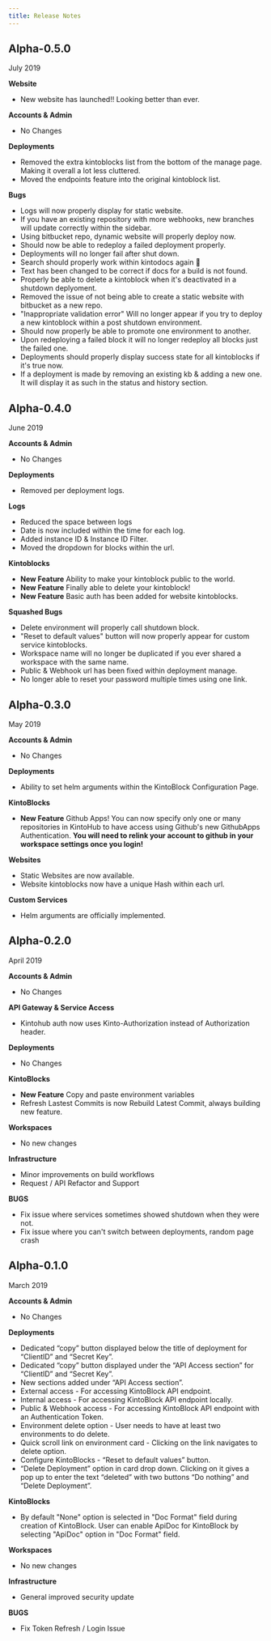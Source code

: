 ```yaml
---
title: Release Notes
---
```


## Alpha-0.5.0
July 2019

**Website**

* New website has launched!! Looking better than ever.

**Accounts & Admin**

* No Changes

**Deployments**
* Removed the extra kintoblocks list from the bottom of the manage page. Making it overall a lot less cluttered.
* Moved the endpoints feature into the original kintoblock list.
 
**Bugs**
 
* Logs will now properly display for static website.
* If you have an existing repository with more webhooks, new branches will update correctly within the sidebar.
* Using bitbucket repo, dynamic website will properly deploy now.
* Should now be able to redeploy a failed deployment properly.
* Deployments will no longer fail after shut down.
* Search should properly work within kintodocs again 🙂
* Text has been changed to be correct if docs for a build is not found.
* Properly be able to delete a kintoblock when it's deactivated in a shutdown deplyoment.
* Removed the issue of not being able to create a static website with bitbucket as a new repo.
* "Inappropriate validation error" Will no longer appear if you try to deploy a new kintoblock within a post shutdown environment.
* Should now properly be able to promote one environment to another.
* Upon redeploying a failed block it will no longer redeploy all blocks just the failed one. 
* Deployments should properly display success state for all  kintoblocks if it's true now.
* If a deployment is made by removing an existing kb & adding a new one. It will display it as such in the status and history section.
 
## Alpha-0.4.0
June 2019

**Accounts & Admin**

* No Changes

**Deployments**

* Removed per deployment logs. 

**Logs**

* Reduced the space between logs
* Date is now included within the time for each log.
* Added instance ID & Instance ID Filter.
* Moved the dropdown for blocks within the url. 

**Kintoblocks**
   
* **New Feature** Ability to make your kintoblock public to the world.
* **New Feature** Finally able to delete your kintoblock! 
* **New Feature** Basic auth has been added for website kintoblocks. 

**Squashed Bugs**
* Delete environment will properly call shutdown block.
* "Reset to default values" button will now properly appear for custom service kintoblocks.
* Workspace name will no longer be duplicated if you ever shared a workspace with the same name.
* Public & Webhook url has been fixed within deployment manage.
* No longer able to reset your password multiple times using one link. 

## Alpha-0.3.0
May 2019

**Accounts & Admin**

* No Changes

**Deployments**
* Ability to set helm arguments within the KintoBlock Configuration Page.

**KintoBlocks**

* **New Feature** Github Apps! You can now specify only one or many repositories in KintoHub to have access using Github's new GithubApps Authentication. **You will need to relink your account to github in your workspace settings once you login!**

**Websites**
* Static Websites are now available.
* Website kintoblocks now have a unique Hash within each url.

**Custom Services**
* Helm arguments are officially implemented.

## Alpha-0.2.0
April 2019

**Accounts & Admin**

* No Changes

**API Gateway & Service Access**

* Kintohub auth now uses Kinto-Authorization instead of Authorization header.

**Deployments**

* No Changes

**KintoBlocks**

* **New Feature** Copy and paste environment variables
* Refresh Lastest Commits is now Rebuild Latest Commit, always building new feature.

**Workspaces**

* No new changes

**Infrastructure**

* Minor improvements on build workflows
* Request / API Refactor and Support


**BUGS**

* Fix issue where services sometimes showed shutdown when they were not.
* Fix issue where you can't switch between deployments, random page crash


## Alpha-0.1.0
March 2019

**Accounts & Admin**

* No Changes

**Deployments**

* Dedicated “copy” button displayed below the title of deployment for “ClientID” and “Secret Key”.
* Dedicated “copy” button displayed under the “API Access section”  for “ClientID” and “Secret Key”.
* New sections added under “API Access section”. 
* External access - For accessing KintoBlock API endpoint.
* Internal access - For accessing KintoBlock API endpoint locally.
* Public & Webhook access - For accessing KintoBlock API endpoint with an Authentication Token.
* Environment delete option - User needs to have at least two environments to do delete.
* Quick scroll link on environment card  - Clicking on the link navigates to delete option.
* Configure KintoBlocks - “Reset to default values” button. 
* “Delete Deployment” option in card drop down. Clicking on it gives a pop up to enter the text “deleted” with two buttons “Do nothing” and “Delete Deployment”.

**KintoBlocks**

* By default "None" option is selected in "Doc Format" field during creation of KintoBlock. User can enable ApiDoc for KintoBlock by selecting "ApiDoc" option in "Doc Format" field.

**Workspaces**

* No new changes

**Infrastructure**

* General improved security update

**BUGS**

* Fix Token Refresh / Login Issue

